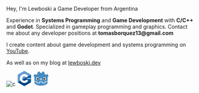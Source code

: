 <p align="left">Hey, I'm Lewboski a Game Developer from Argentina</p>

<p>Experience in <b>Systems Programming</b> and <b>Game Development</b> with <b>C/C++</b> and <b>Godot</b>. Specialized in gameplay programming and graphics. Contact me about any developer positions at <b>tomasborquez13@gmail.com</b>

<p>I create content about game development and systems programming on <a href="https://www.youtube.com/@Lewboskii" target="_blank" rel="noopener noreferrer">YouTube</a>.</p>

<p>As well as on my blog at <a href="https://lewboski.dev/" target="_blank" rel="noreferrer">lewboski.dev</a></p>

<p align="left">
  <img src="https://upload.wikimedia.org/wikipedia/commons/1/18/C_Programming_Language.svg" alt="c" width="40" height="40"/>
  <img src="https://raw.githubusercontent.com/devicons/devicon/master/icons/cplusplus/cplusplus-original.svg" alt="cplusplus" width="40" height="40"/>
  <img src="https://raw.githubusercontent.com/devicons/devicon/master/icons/godot/godot-original.svg" alt="godot" width="40" height="40"/> 
</p>
